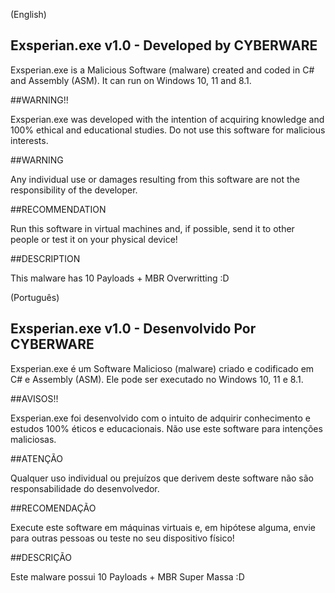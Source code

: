 (English)
## Exsperian.exe v1.0 - Developed by CYBERWARE 

Exsperian.exe is a Malicious Software (malware) created and coded in C# and Assembly (ASM). It can run on Windows 10, 11 and 8.1.

##WARNING!!

Exsperian.exe was developed with the intention of acquiring knowledge and 100% ethical and educational studies. Do not use this software for malicious interests.

##WARNING 

Any individual use or damages resulting from this software are not the responsibility of the developer.

##RECOMMENDATION 

Run this software in virtual machines and, if possible, send it to other people or test it on your physical device!

##DESCRIPTION 

This malware has 10 Payloads + MBR Overwritting  :D


(Português)
## Exsperian.exe v1.0 - Desenvolvido Por CYBERWARE

Exsperian.exe é um Software Malicioso (malware) criado e codificado em C# e Assembly (ASM). Ele pode ser executado no Windows 10, 11 e 8.1.

##AVISOS!!

Exsperian.exe foi desenvolvido com o intuito de adquirir conhecimento e estudos 100% éticos e educacionais. Não use este software para intenções maliciosas.

##ATENÇÃO

Qualquer uso individual ou prejuízos que derivem deste software não são responsabilidade do desenvolvedor.

##RECOMENDAÇÃO

Execute este software em máquinas virtuais e, em hipótese alguma, envie para outras pessoas ou teste no seu dispositivo físico!

##DESCRIÇÃO

Este malware possui 10 Payloads + MBR Super Massa :D
